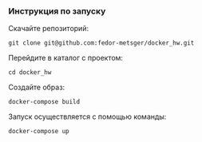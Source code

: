 
### Инструкция по запуску

Скачайте репозиторий:

`git clone git@github.com:fedor-metsger/docker_hw.git`

Перейдите в каталог с проектом:

`cd docker_hw`

Создайте образ:

`docker-compose build`

Запуск осуществляется с помощью команды:

`docker-compose up`
